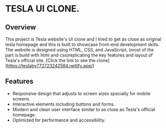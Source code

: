# TESLA UI CLONE.
## Overview
This project is Tesla website's UI clone and I tried to get as close as original tesla homepage and this is built to showcase front-end development skills. The website is designed using HTML, CSS, and JavaScript, (most of the part is build with html and css)replicating the key features and layout of Tesla's official site. [Click the link to see the clone] (https://teslaby772723242584.netlify.app/)<br>
## Features  
- Responsive design that adjusts to screen sizes specially for mobile screens.
- Interactive elements including buttons and forms.
- Modern and clean user interface similar to as close as Tesla's official homepage.
- Optimized for performance and accessibility.

